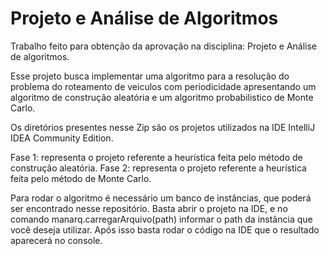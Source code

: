 # Projeto e Análise de Algoritmos
Trabalho feito para obtenção da aprovação na disciplina: Projeto e Análise de algoritmos.

Esse projeto busca implementar uma algoritmo para a resolução do problema do roteamento de veiculos com periodicidade
apresentando um algoritmo de construção aleatória e um algoritmo probabilistico de Monte Carlo.

Os diretórios presentes nesse Zip são os projetos utilizados na IDE IntelliJ IDEA Community Edition.

Fase 1: representa o projeto referente a heurística feita pelo método de construção aleatória.
Fase 2: representa o projeto referente a heurística feita pelo método de Monte Carlo.

Para rodar o algoritmo é necessário um banco de instâncias, que poderá ser encontrado nesse repositório.
Basta abrir o projeto na IDE, e no comando manarq.carregarArquivo(path) informar o path da instância que você deseja utilizar.
Após isso basta rodar o código na IDE que o resultado aparecerá no console.
